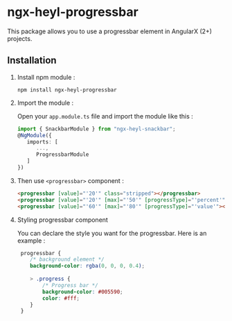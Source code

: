 # ngx-heyl-progressbar

This package allows you to use a progressbar element in AngularX (2+) projects.

## Installation

1. Install npm module : 

   `npm install ngx-heyl-progressbar`

2. Import the module :

   Open your `app.module.ts` file and import the module like this :
   
   ```typescript
   import { SnackbarModule } from "ngx-heyl-snackbar";
   @NgModule({
      imports: [ 
         ...,
         ProgressbarModule
      ]
   })
   ```
 
3. Then use `<progressbar>` component :

   ```html
   <progressbar [value]="'20'" class="stripped"></progressbar>
   <progressbar [value]="'20'" [max]="'50'" [progressType]="'percent'"></progressbar>
   <progressbar [value]="'60'" [max]="'80'" [progressType]="'value'"></progressbar>
   ```
      
4. Styling progressbar component

   You can declare the style you want for the progressbar. Here is an example :
   
   ```scss
    progressbar {
       /* background element */
       background-color: rgba(0, 0, 0, 0.4);   
    
       > .progress {
           /* Progress bar */
           background-color: #005590;
           color: #fff;
       }
    }
   ```